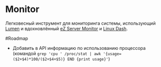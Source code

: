 # Monitor

Легковесный инструмент для мониторинга системы, использующий [Lumen](https://github.com/laravel/lumen-framework) и вдохновлённый [eZ Server Monitor](https://github.com/shevabam/ezservermonitor-web) и [Linux Dash](https://github.com/afaqurk/linux-dash).


#Roadmap

- Добавить в API информацию по использованию процессора (командой `grep 'cpu ' /proc/stat | awk '{usage=($2+$4)*100/($2+$4+$5)} END {print usage}'`)
